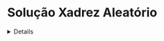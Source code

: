  # Solução Xadrez Aleatório

<details>
<br>

Devemos imprimir a quantidade de estados válidos, observe que um estado difere de outro baseado na posição do rei e torres, assim, ignorando os peões, a quantidade de estados validos é a quantidade de maneiras diferentes que podemos posicionar o rei e as torres, dito isso, vamos começar dividimos o problema em 3 casos:
- **Nenhuma torre**:
	Nesse caso, apenas podemos colocar o rei em uma posição qualquer, como temos <img src="/tex/f9c4988898e7f532b9f826a75014ed3c.svg?invert_in_darkmode&sanitize=true" align=middle width=14.99998994999999pt height=22.465723500000017pt/> posições, teremos <img src="/tex/f9c4988898e7f532b9f826a75014ed3c.svg?invert_in_darkmode&sanitize=true" align=middle width=14.99998994999999pt height=22.465723500000017pt/> estados válidos.
- **Uma torre**:
	Nesse caso, colocando o rei em uma posição qualquer, teremos <img src="/tex/e35caf405a5e9b4afd75a0d338c4dc12.svg?invert_in_darkmode&sanitize=true" align=middle width=43.31036984999999pt height=22.465723500000017pt/> posições para a torre, assim a quantidade de estados validos é <p align="center"><img src="/tex/6c4153591263d16bf1a8694e05d2c5e4.svg?invert_in_darkmode&sanitize=true" align=middle width=86.62073805pt height=16.438356pt/></p>.
	Observe que <img src="/tex/d289bde2b2c3cb2780f6e35a7e373cc4.svg?invert_in_darkmode&sanitize=true" align=middle width=188.05890014999997pt height=28.92634470000001pt/>, ou seja, para casos assim, basta o arranjo da quantidade de espaços pela quantidade de peças. (Importante para o terceiro caso).
- **Duas torres**:
	Nesse caso, poderiamos continuar a ideia do caso anterior e supor que a quantidade de estados é <img src="/tex/7aa64964a527ae5da6a95a0d52d8c3d3.svg?invert_in_darkmode&sanitize=true" align=middle width=23.974960349999986pt height=27.6567522pt/>, no entanto temos a restrição que o rei deve estar entre as duas torre.
	Escolheremos uma das permutações possiveis dentro do <img src="/tex/7aa64964a527ae5da6a95a0d52d8c3d3.svg?invert_in_darkmode&sanitize=true" align=middle width=23.974960349999986pt height=27.6567522pt/>, por exemplo <img src="/tex/c7511ce56cd9c8457f7a29917f39df8d.svg?invert_in_darkmode&sanitize=true" align=middle width=37.46952164999999pt height=22.831056599999986pt/> tal que  <img src="/tex/a0df3e69d81102c043d9e2195f1242e2.svg?invert_in_darkmode&sanitize=true" align=middle width=104.52398219999998pt height=22.831056599999986pt/>, observe que <img src="/tex/c7511ce56cd9c8457f7a29917f39df8d.svg?invert_in_darkmode&sanitize=true" align=middle width=37.46952164999999pt height=22.831056599999986pt/> não estão nescessariamente em ordem, no entanto escolheremos o menor e o maior valor para serem colocadas as torres e o outro valor será colocado o rei, assim, satisfazemos a condição.
	No entanto o que difere a permutação acima de <img src="/tex/e3a0397c492933cfe6ce5a1d9dc585db.svg?invert_in_darkmode&sanitize=true" align=middle width=37.46952164999999pt height=22.831056599999986pt/>? absolutamente nada, o maior e o menor número, que são os mesmos, ainda serão torres e o outro número o rei. (observe que as duas permutações são validas e diferentes dentro do arranjo devido a ordem diferente dos fatores). 
	Portanto, basta eliminarmos as permutações nos quais os números se repetem, o que é feito pela combinação.
	Logo o número de casos possiveis é <img src="/tex/c9b1b58e3ec66037be0f2879e47a7432.svg?invert_in_darkmode&sanitize=true" align=middle width=237.23312414999998pt height=33.20539859999999pt/>.

### Código:

<details>
<summary>C++</summary>
<br>
	
``` C++
#include <bits/stdc++.h>
using namespace std;

#define ll long long

int main() {
    ll n, t;
    cin >> n >> t;

    if (t == 0) cout << n << endl;
    else if (t == 1) cout << n * (n-1) << endl;
    else if (t == 2) cout << (n * (n-1) * (n-2))/6 << endl;
}
```

</details>

</details>

